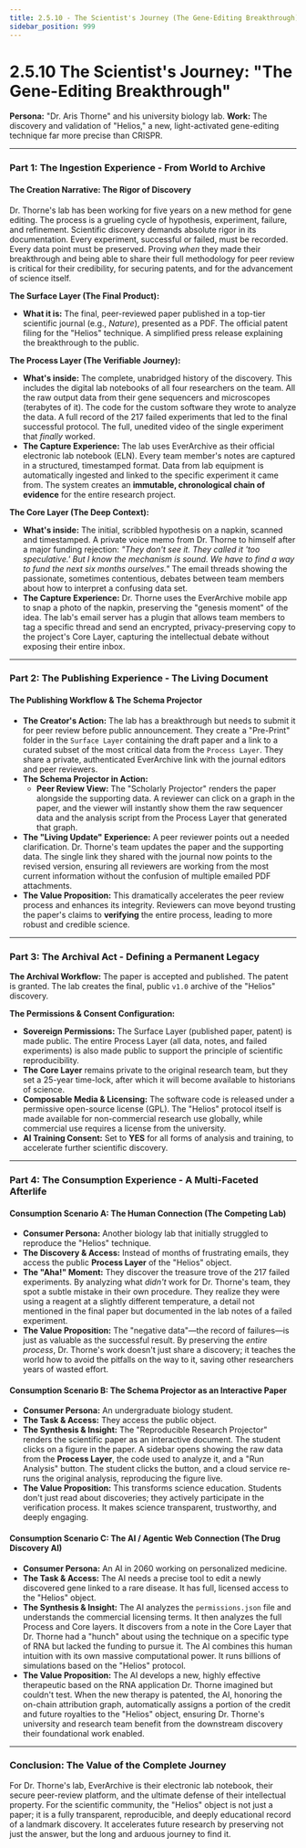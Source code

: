 ```yaml
---
title: 2.5.10 - The Scientist's Journey (The Gene-Editing Breakthrough)
sidebar_position: 999
---
```


# 2.5.10 The Scientist's Journey: "The Gene-Editing Breakthrough"

**Persona:** "Dr. Aris Thorne" and his university biology lab.
**Work:** The discovery and validation of "Helios," a new, light-activated gene-editing technique far more precise than CRISPR.

---

### **Part 1: The Ingestion Experience - From World to Archive**

#### **The Creation Narrative: The Rigor of Discovery**
Dr. Thorne's lab has been working for five years on a new method for gene editing. The process is a grueling cycle of hypothesis, experiment, failure, and refinement. Scientific discovery demands absolute rigor in its documentation. Every experiment, successful or failed, must be recorded. Every data point must be preserved. Proving *when* they made their breakthrough and being able to share their full methodology for peer review is critical for their credibility, for securing patents, and for the advancement of science itself.

**The Surface Layer (The Final Product):**
*   **What it is:** The final, peer-reviewed paper published in a top-tier scientific journal (e.g., *Nature*), presented as a PDF. The official patent filing for the "Helios" technique. A simplified press release explaining the breakthrough to the public.

**The Process Layer (The Verifiable Journey):**
*   **What's inside:** The complete, unabridged history of the discovery. This includes the digital lab notebooks of all four researchers on the team. All the raw output data from their gene sequencers and microscopes (terabytes of it). The code for the custom software they wrote to analyze the data. A full record of the 217 failed experiments that led to the final successful protocol. The full, unedited video of the single experiment that *finally* worked.
*   **The Capture Experience:** The lab uses EverArchive as their official electronic lab notebook (ELN). Every team member's notes are captured in a structured, timestamped format. Data from lab equipment is automatically ingested and linked to the specific experiment it came from. The system creates an **immutable, chronological chain of evidence** for the entire research project.

**The Core Layer (The Deep Context):**
*   **What's inside:** The initial, scribbled hypothesis on a napkin, scanned and timestamped. A private voice memo from Dr. Thorne to himself after a major funding rejection: *"They don't see it. They called it 'too speculative.' But I know the mechanism is sound. We have to find a way to fund the next six months ourselves."* The email threads showing the passionate, sometimes contentious, debates between team members about how to interpret a confusing data set.
*   **The Capture Experience:** Dr. Thorne uses the EverArchive mobile app to snap a photo of the napkin, preserving the "genesis moment" of the idea. The lab's email server has a plugin that allows team members to tag a specific thread and send an encrypted, privacy-preserving copy to the project's Core Layer, capturing the intellectual debate without exposing their entire inbox.

---

### **Part 2: The Publishing Experience - The Living Document**

#### **The Publishing Workflow & The Schema Projector**
*   **The Creator's Action:** The lab has a breakthrough but needs to submit it for peer review before public announcement. They create a "Pre-Print" folder in the `Surface Layer` containing the draft paper and a link to a curated subset of the most critical data from the `Process Layer`. They share a private, authenticated EverArchive link with the journal editors and peer reviewers.
*   **The Schema Projector in Action:**
    *   **Peer Review View:** The "Scholarly Projector" renders the paper alongside the supporting data. A reviewer can click on a graph in the paper, and the viewer will instantly show them the raw sequencer data and the analysis script from the Process Layer that generated that graph.
*   **The "Living Update" Experience:** A peer reviewer points out a needed clarification. Dr. Thorne's team updates the paper and the supporting data. The single link they shared with the journal now points to the revised version, ensuring all reviewers are working from the most current information without the confusion of multiple emailed PDF attachments.
*   **The Value Proposition:** This dramatically accelerates the peer review process and enhances its integrity. Reviewers can move beyond trusting the paper's claims to **verifying** the entire process, leading to more robust and credible science.

---

### **Part 3: The Archival Act - Defining a Permanent Legacy**

**The Archival Workflow:**
The paper is accepted and published. The patent is granted. The lab creates the final, public `v1.0` archive of the "Helios" discovery.

**The Permissions & Consent Configuration:**
*   **Sovereign Permissions:** The Surface Layer (published paper, patent) is made public. The entire Process Layer (all data, notes, and failed experiments) is also made public to support the principle of scientific reproducibility.
*   **The Core Layer** remains private to the original research team, but they set a 25-year time-lock, after which it will become available to historians of science.
*   **Composable Media & Licensing:** The software code is released under a permissive open-source license (GPL). The "Helios" protocol itself is made available for non-commercial research use globally, while commercial use requires a license from the university.
*   **AI Training Consent:** Set to **YES** for all forms of analysis and training, to accelerate further scientific discovery.

---

### **Part 4: The Consumption Experience - A Multi-Faceted Afterlife**

#### **Consumption Scenario A: The Human Connection (The Competing Lab)**
*   **Consumer Persona:** Another biology lab that initially struggled to reproduce the "Helios" technique.
*   **The Discovery & Access:** Instead of months of frustrating emails, they access the public **Process Layer** of the "Helios" object.
*   **The "Aha!" Moment:** They discover the treasure trove of the 217 failed experiments. By analyzing what *didn't* work for Dr. Thorne's team, they spot a subtle mistake in their own procedure. They realize they were using a reagent at a slightly different temperature, a detail not mentioned in the final paper but documented in the lab notes of a failed experiment.
*   **The Value Proposition:** The "negative data"—the record of failures—is just as valuable as the successful result. By preserving the *entire process*, Dr. Thorne's work doesn't just share a discovery; it teaches the world how to avoid the pitfalls on the way to it, saving other researchers years of wasted effort.

#### **Consumption Scenario B: The Schema Projector as an Interactive Paper**
*   **Consumer Persona:** An undergraduate biology student.
*   **The Task & Access:** They access the public object.
*   **The Synthesis & Insight:** The "Reproducible Research Projector" renders the scientific paper as an interactive document. The student clicks on a figure in the paper. A sidebar opens showing the raw data from the **Process Layer**, the code used to analyze it, and a "Run Analysis" button. The student clicks the button, and a cloud service re-runs the original analysis, reproducing the figure live.
*   **The Value Proposition:** This transforms science education. Students don't just read about discoveries; they actively participate in the verification process. It makes science transparent, trustworthy, and deeply engaging.

#### **Consumption Scenario C: The AI / Agentic Web Connection (The Drug Discovery AI)**
*   **Consumer Persona:** An AI in 2060 working on personalized medicine.
*   **The Task & Access:** The AI needs a precise tool to edit a newly discovered gene linked to a rare disease. It has full, licensed access to the "Helios" object.
*   **The Synthesis & Insight:** The AI analyzes the `permissions.json` file and understands the commercial licensing terms. It then analyzes the full Process and Core layers. It discovers from a note in the Core Layer that Dr. Thorne had a "hunch" about using the technique on a specific type of RNA but lacked the funding to pursue it. The AI combines this human intuition with its own massive computational power. It runs billions of simulations based on the "Helios" protocol.
*   **The Value Proposition:** The AI develops a new, highly effective therapeutic based on the RNA application Dr. Thorne imagined but couldn't test. When the new therapy is patented, the AI, honoring the on-chain attribution graph, automatically assigns a portion of the credit and future royalties to the "Helios" object, ensuring Dr. Thorne's university and research team benefit from the downstream discovery their foundational work enabled.

---

### **Conclusion: The Value of the Complete Journey**
For Dr. Thorne's lab, EverArchive is their electronic lab notebook, their secure peer-review platform, and the ultimate defense of their intellectual property. For the scientific community, the "Helios" object is not just a paper; it is a fully transparent, reproducible, and deeply educational record of a landmark discovery. It accelerates future research by preserving not just the answer, but the long and arduous journey to find it.